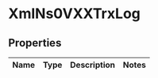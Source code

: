 
# XmlNs0VXXTrxLog

## Properties
Name | Type | Description | Notes
------------ | ------------- | ------------- | -------------



